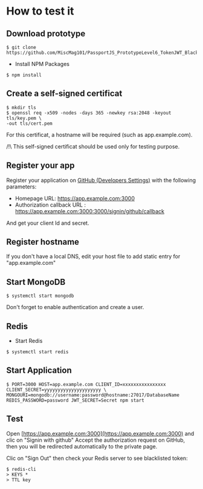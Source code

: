 
# How to test it

## Download prototype

```console
$ git clone https://github.com/MiscMag101/PassportJS_PrototypeLevel6_TokenJWT_Blacklist.git
```

* Install NPM Packages

```console
$ npm install
```

## Create a self-signed certificat

```console
$ mkdir tls
$ openssl req -x509 -nodes -days 365 -newkey rsa:2048 -keyout tls/key.pem \
-out tls/cert.pem
```

For this certificat, a hostname will be required (such as app.example.com).

/!\ This self-signed certificat should be used only for testing purpose.

## Register your app

Register your application on [GitHub (Developers Settings)](https://github.com/settings/developers) with the following parameters:
  - Homepage URL: https://app.example.com:3000
  - Authorization callback URL : https://app.example.com:3000:3000/signin/github/callback

And get your client Id and secret.

## Register hostname

If you don't have a local DNS, edit your host file to add static entry for "app.example.com"

## Start MongoDB

```console
$ systemctl start mongodb
```

Don't forget to enable authentication and create a user.

## Redis

* Start Redis

```console
$ systemctl start redis
```

## Start Application

```console
$ PORT=3000 HOST=app.example.com CLIENT_ID=xxxxxxxxxxxxxxxx CLIENT_SECRET=yyyyyyyyyyyyyyyyyyyyy \
MONGOURI=mongodb://username:password@hostname:27017/DatabaseName REDIS_PASSWORD=password JWT_SECRET=Secret npm start
```

## Test

Open [https://app.example.com:3000](https://app.example.com:3000) and clic on "Signin with github"
Accept the authorization request on GitHub, then you will be redirected automatically to the private page.

Clic on "Sign Out" then check your Redis server to see blacklisted token:

```console
$ redis-cli
> KEYS *
> TTL key
```
